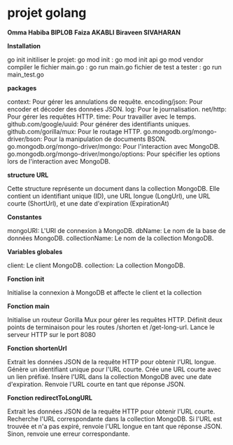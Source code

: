 # projet golang 

**Omma Habiba BIPLOB**
**Faiza AKABLI**
**Biraveen SIVAHARAN**

**Installation**

go init
initiliser le projet: go mod init : go mod init api
go mod vendor
compiler le fichier main.go : go run main.go
fichier de test a tester : go run main_test.go

**packages**

context: Pour gérer les annulations de requête.
encoding/json: Pour encoder et décoder des données JSON.
log: Pour le journalisation.
net/http: Pour gérer les requêtes HTTP.
time: Pour travailler avec le temps.
github.com/google/uuid: Pour générer des identifiants uniques.
github.com/gorilla/mux: Pour le routage HTTP.
go.mongodb.org/mongo-driver/bson: Pour la manipulation de documents BSON.
go.mongodb.org/mongo-driver/mongo: Pour l'interaction avec MongoDB.
go.mongodb.org/mongo-driver/mongo/options: Pour spécifier les options lors de l'interaction avec MongoDB.

**structure URL**

Cette structure représente un document dans la collection MongoDB. Elle contient un identifiant unique (ID), une URL longue (LongUrl), une URL courte (ShortUrl), et une date d'expiration (ExpirationAt)

**Constantes**

mongoURI: L'URI de connexion à MongoDB.
dbName: Le nom de la base de données MongoDB.
collectionName: Le nom de la collection MongoDB.

**Variables globales**

client: Le client MongoDB.
collection: La collection MongoDB.

**Fonction init**

Initialise la connexion à MongoDB et affecte le client et la collection

**Fonction main**

Initialise un routeur Gorilla Mux pour gérer les requêtes HTTP.
Définit deux points de terminaison pour les routes /shorten et /get-long-url.
Lance le serveur HTTP sur le port 8080

**Fonction shortenUrl**

Extrait les données JSON de la requête HTTP pour obtenir l'URL longue.
Génère un identifiant unique pour l'URL courte.
Crée une URL courte avec un lien préfixé.
Insère l'URL dans la collection MongoDB avec une date d'expiration.
Renvoie l'URL courte en tant que réponse JSON.

**Fonction redirectToLongURL**

Extrait les données JSON de la requête HTTP pour obtenir l'URL courte.
Recherche l'URL correspondante dans la collection MongoDB.
Si l'URL est trouvée et n'a pas expiré, renvoie l'URL longue en tant que réponse JSON.
Sinon, renvoie une erreur correspondante.


